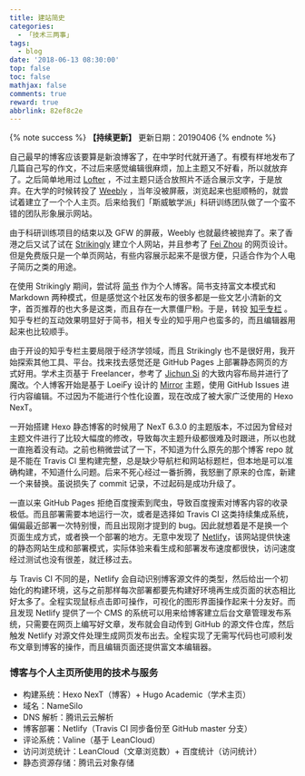 ```yaml
---
title: 建站简史
categories:
  - 「技术三两事」
tags:
  - blog
date: '2018-06-13 08:30:00'
top: false
toc: false
mathjax: false
comments: true
reward: true
abbrlink: 82ef8c2e
---
```

{% note success %}
**【持续更新】** 更新日期：20190406
{% endnote %}

自己最早的博客应该要算是新浪博客了，在中学时代就开通了。有模有样地发布了几篇自己写的作文，不过后来感觉编辑很麻烦，加上主题又不好看，所以就放弃了。之后简单地用过 [Lofter](http://www.lofter.com/) ，不过主题只适合放照片不适合展示文字，于是放弃。在大学的时候转投了 [Weebly](https://www.weebly.com/) ，当年没被屏蔽，浏览起来也挺顺畅的，就尝试着建立了一个个人主页。后来给我们「斯威敏学派」科研训练团队做了一个蛮不错的团队形象展示网站。<!-- more -->

由于科研训练项目的结束以及 GFW 的屏蔽，Weebly 也就最终被抛弃了。来了香港之后又试了试在 [Strikingly](https://www.strikingly.com/) 建立个人网站，并且参考了 [Fei Zhou](http://feizhou.strikingly.com/) 的网页设计。但是免费版只是一个单页网站，有些内容展示起来不是很方便，只适合作为个人电子简历之类的用途。

在使用 Strikingly 期间，尝试将 [简书](http://www.jianshu.com/) 作为个人博客。简书支持富文本模式和 Markdown 两种模式，但是感觉这个社区发布的很多都是一些文艺小清新的文字，首页推荐的也大多是这类，而且存在一大票僵尸粉。于是，转投 [知乎专栏](https://zhuanlan.zhihu.com/econramble) 。知乎专栏的互动效果明显好于简书，相关专业的知乎用户也蛮多的，而且编辑器用起来也比较顺手。

由于开设的知乎专栏主要局限于经济学领域，而且 Strikingly 也不是很好用，我开始探索其他工具、平台。找来找去感觉还是 GitHub Pages 上部署静态网页的方式好用。学术主页基于 Freelancer，参考了 [Jichun Si](http://www.sijichun.pro/) 的大致内容布局并进行了魔改。个人博客开始是基于 LoeiFy 设计的 [Mirror](https://github.com/LoeiFy/Mirror) 主题，使用 GitHub Issues 进行内容编辑。不过因为不能进行个性化设置，现在改成了被大家广泛使用的 Hexo NexT。

一开始搭建 Hexo 静态博客的时候用了 NexT 6.3.0 的主题版本，不过因为曾经对主题文件进行了比较大幅度的修改，导致每次主题升级都很难及时跟进，所以也就一直拖着没有动。之前也稍微尝试了一下，不知道为什么原先的那个博客 repo 就是不能在 Travis CI 里构建完整，总是缺少导航栏和网站标题栏，但本地是可以准确构建，不知道什么问题。后来不死心经过一番折腾，我怒删了原来的仓库，新建一个来替换。虽说损失了 commit 记录，不过起码是成功升级了。

一直以来 GitHub Pages 拒绝百度搜索到爬虫，导致百度搜索对博客内容的收录极低。而且部署需要本地运行一次，或者是选择如 Travis CI 这类持续集成系统，偏偏最近部署一次特别慢，而且出现刚才提到的 bug。因此就想着是不是换一个页面生成方式，或者换一个部署的地方。无意中发现了 [Netlify](https://www.netlify.com)，该网站提供快速的静态网站生成和部署模式，实际体验来看生成和部署发布速度都很快，访问速度经过测试也没有很差，就迁移过去。

与 Travis CI 不同的是，Netlify 会自动识别博客源文件的类型，然后给出一个初始化的构建环境，这与之前那样每次部署都要先构建好环境再生成页面的状态相比好太多了。全程实现鼠标点击即可操作，可视化的图形界面操作起来十分友好。而且发现 Netlify 提供了一个 CMS 的系统可以用来给博客建立后台文章管理发布系统，只需要在网页上编写好文章，发布就会自动传到 GitHub 的源文件仓库，然后触发 Netlify 对源文件处理生成网页发布出去。全程实现了无需写代码也可顺利发布文章到博客的操作，而且编辑页面还提供富文本编辑器。

### 博客与个人主页所使用的技术与服务

* 构建系统：Hexo NexT（博客）+ Hugo Academic（学术主页）
* 域名：NameSilo
* DNS 解析：腾讯云云解析
* 博客部署：Netlify（Travis CI 同步备份至 GitHub master 分支）
* 评论系统：Valine（基于 LeanCloud）
* 访问浏览统计：LeanCloud（文章浏览数）+ 百度统计（访问统计）
* 静态资源存储：腾讯云对象存储
